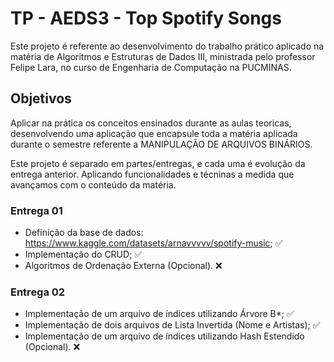 # TP - AEDS3 - Top Spotify Songs

Este projeto é referente ao desenvolvimento do trabalho prático aplicado na matéria de Algoritmos e Estruturas de Dados III, ministrada pelo professor Felipe Lara, no curso de Engenharia de Computação na PUCMINAS. 

## Objetivos

Aplicar na prática os conceitos ensinados durante as aulas teoricas, desenvolvendo uma aplicação que encapsule toda a matéria aplicada durante o semestre referente a MANIPULAÇÃO DE ARQUIVOS BINÁRIOS.

Este projeto é separado em partes/entregas, e cada uma é evolução da entrega anterior. Aplicando funcionalidades e técninas a medida que avançamos com o conteúdo da matéria.

### Entrega 01

- Definição da base de dados: https://www.kaggle.com/datasets/arnavvvvv/spotify-music; ✅
- Implementação do CRUD; ✅
- Algoritmos de Ordenação Externa (Opcional). ❌

### Entrega 02
- Implementação de um arquivo de índices utilizando Árvore B*; ✅
- Implementação de dois arquivos de Lista Invertida (Nome e Artistas); ✅
- Implementação de um arquivo de índices utilizando Hash Estendido (Opcional). ❌